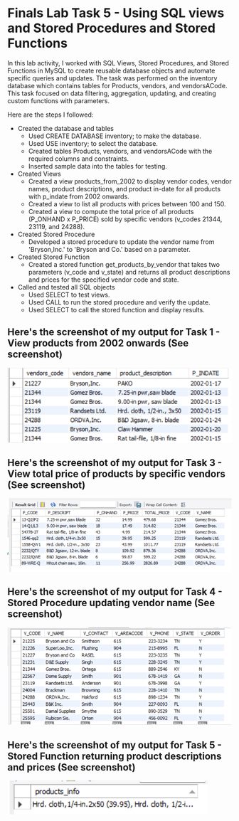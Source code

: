 # Finals Lab Task 5 - Using SQL views and Stored Procedures and Stored Functions
In this lab activity, I worked with SQL Views, Stored Procedures, and Stored Functions in MySQL to create reusable database objects and automate specific queries and updates. The task was performed on the inventory database which contains tables for Products, vendors, and vendorsACode. This task focused on data filtering, aggregation, updating, and creating custom functions with parameters.

Here are the steps I followed:
- Created the database and tables
  - Used CREATE DATABASE inventory; to make the database.
  - Used USE inventory; to select the database.
  - Created tables Products, vendors, and vendorsACode with the required columns and constraints.
  - Inserted sample data into the tables for testing.
- Created Views
  - Created a view products_from_2002 to display vendor codes, vendor names, product descriptions, and product in-date for all products with p_indate from 2002 onwards.
  - Created a view to list all products with prices between 100 and 150.
  - Created a view to compute the total price of all products (P_ONHAND x P_PRICE) sold by specific vendors (v_codes 21344, 23119, and 24288).
- Created Stored Procedure
  - Developed a stored procedure to update the vendor name from 'Bryson,Inc.' to 'Bryson and Co.' based on a parameter.
- Created Stored Function
  - Created a stored function get_products_by_vendor that takes two parameters (v_code and v_state) and returns all product descriptions and prices for the specified vendor code and state.
- Called and tested all SQL objects
  - Used SELECT to test views.
  - Used CALL to run the stored procedure and verify the update.
  - Used SELECT to call the stored function and display results. 
## Here's the screenshot of my output for Task 1 - View products from 2002 onwards (See screenshot)
![Sample Output](images/step1.PNG)
## Here's the screenshot of my output for Task 3 - View total price of products by specific vendors (See screenshot)
![Sample Output](images/step3.PNG)
## Here's the screenshot of my output for Task 4 - Stored Procedure updating vendor name (See screenshot)
![Sample Output](images/step4.PNG)
## Here's the screenshot of my output for Task 5 - Stored Function returning product descriptions and prices (See screenshot)
![Sample Output](images/step5.PNG)

